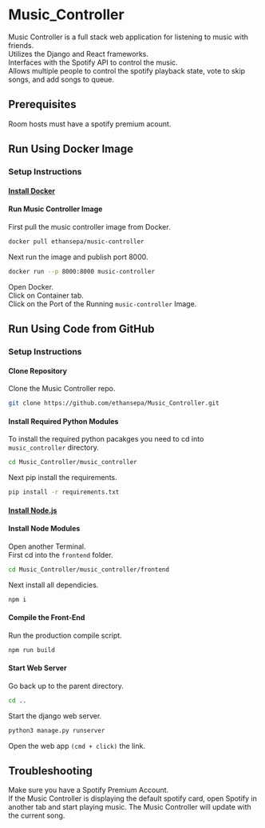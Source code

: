 # Music_Controller
Music Controller is a full stack web application for listening to music with friends. <br>
Utilizes the Django and React frameworks. <br>
Interfaces with the Spotify API to control the music. <br>
Allows multiple people to control the spotify playback state, vote to skip songs, and add songs to queue.

## Prerequisites
Room hosts must have a spotify premium acount.

## Run Using Docker Image

### Setup Instructions

#### [Install Docker](https://docs.docker.com/engine/install/)

#### Run Music Controller Image

First pull the music controller image from Docker.
```bash
docker pull ethansepa/music-controller 
```

Next run the image and publish port 8000.
```bash
docker run --p 8000:8000 music-controller 
```

Open Docker. <br>
Click on Container tab. <br>
Click on the Port of the Running ```music-controller``` Image.

## Run Using Code from GitHub

### Setup Instructions

#### Clone Repository
Clone the Music Controller repo.
```bash
git clone https://github.com/ethansepa/Music_Controller.git
```

#### Install Required Python Modules

To install the required python pacakges you need to cd into ```music_controller``` directory.
```bash 
cd Music_Controller/music_controller
```
Next pip install the requirements.
```bash
pip install -r requirements.txt
```

#### [Install Node.js](https://nodejs.org/en/)

#### Install Node Modules

Open another Terminal. <br>
First cd into the ```frontend``` folder.
```bash
cd Music_Controller/music_controller/frontend
```
Next install all dependicies.
```bash
npm i
```

#### Compile the Front-End

Run the production compile script.
```bash
npm run build
```

#### Start Web Server

Go back up to the parent directory.
```bash
cd ..
```
Start the django web server.
```bash
python3 manage.py runserver
```
Open the web app ```(cmd + click)``` the link.

## Troubleshooting
Make sure you have a Spotify Premium Account. <br>
If the Music Controller is displaying the default spotify card, open Spotify in another tab and start playing music. The Music Controller will update with the current song.